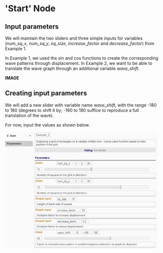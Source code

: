 # 'Start' Node

## Input parameters

We will maintain the two sliders and three simple inputs for variables (*num_sq_x*, *num_sq_y*, *sq_size*, *increase_factor* and *decrease_factor*) from Example 1.

In Example 1, we used the sin and cos functions to create the corresponding wave patterns through displacement. In Example 2, we want to be able to translate the wave graph through an additional variable *wave_shift*. 

**IMAGE**

## Creating input parameters

We will add a new slider with variable name *wave_shift*, with the range -180 to 180 (degrees to shift it by; -180 to 180 suffice to reproduce a full translation of the wave).

For now, input the values as shown below. 

![Parameter Values](./imgs/6.3.1-example2-startnode-parametervalues.png)